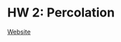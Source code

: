 # HW 2: Percolation

<a href="https://sp19.datastructur.es/materials/lab/lab7/lab7" target="_blank">Website</a>
